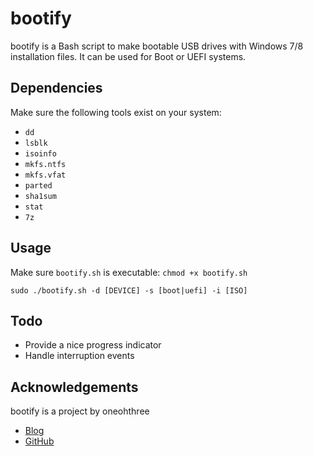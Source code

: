 # bootify

bootify is a Bash script to make bootable USB drives with Windows 7/8 
installation files. It can be used for Boot or UEFI systems.

## Dependencies

Make sure the following tools exist on your system:

* `dd`
* `lsblk`
* `isoinfo`
* `mkfs.ntfs`
* `mkfs.vfat`
* `parted`
* `sha1sum`
* `stat`
* `7z`

## Usage

Make sure `bootify.sh` is executable: `chmod +x bootify.sh`

`sudo ./bootify.sh -d [DEVICE] -s [boot|uefi] -i [ISO]`

## Todo

* Provide a nice progress indicator
* Handle interruption events

## Acknowledgements

bootify is a project by oneohthree

* [Blog](https://sudo.cubava.cu)
* [GitHub](http://oneohthree.github.io/)